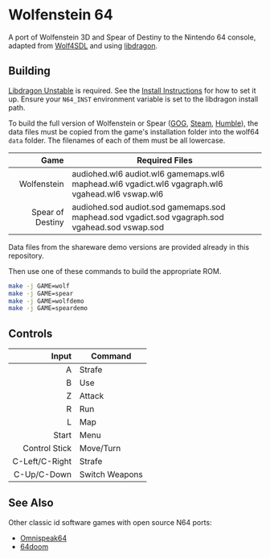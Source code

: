 # Wolfenstein 64

A port of Wolfenstein 3D and Spear of Destiny to the Nintendo 64 console,
adapted from [Wolf4SDL](https://github.com/11001011101001011/Wolf4SDL) and
using [libdragon](https://libdragon.dev/).

## Building

[Libdragon
Unstable](https://github.com/DragonMinded/libdragon/wiki/Unstable-branch) is
required. See the [Install
Instructions](https://github.com/DragonMinded/libdragon/wiki/Installing-libdragon)
for how to set it up. Ensure your `N64_INST` environment variable is set to the
libdragon install path.

To build the full version of Wolfenstein or Spear
([GOG](https://www.gog.com/en/game/wolfenstein_3d),
[Steam](https://store.steampowered.com/app/2270/Wolfenstein_3D/),
[Humble](https://www.humblebundle.com/store/wolfenstein-3d)), the data
files must be copied from the game's installation folder into the wolf64 `data`
folder. The filenames of each of them must be all lowercase.

| Game | Required Files |
|-:|-|
| Wolfenstein      | audiohed.wl6 audiot.wl6 gamemaps.wl6 maphead.wl6 vgadict.wl6 vgagraph.wl6 vgahead.wl6 vswap.wl6 |
| Spear of Destiny | audiohed.sod audiot.sod gamemaps.sod maphead.sod vgadict.sod vgagraph.sod vgahead.sod vswap.sod |

Data files from the shareware demo versions are provided already in this
repository.

Then use one of these commands to build the appropriate ROM.

```sh
make -j GAME=wolf
make -j GAME=spear
make -j GAME=wolfdemo
make -j GAME=speardemo
```

## Controls

| Input | Command |
|-:|-|
| A | Strafe |
| B | Use |
| Z | Attack |
| R | Run |
| L | Map |
| Start | Menu |
| Control Stick | Move/Turn |
| C-Left/C-Right | Strafe |
| C-Up/C-Down | Switch Weapons |

## See Also

Other classic id software games with open source N64 ports:

- [Omnispeak64](https://github.com/Ryzee119/Omnispeak64)
- [64doom](https://github.com/jnmartin84/64doom)
